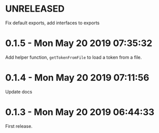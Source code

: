 # UNRELEASED

Fix default exports, add interfaces to exports

# 0.1.5 - Mon May 20 2019 07:35:32

Add helper function, `getTokenFromFile` to load a token from a file.

# 0.1.4 - Mon May 20 2019 07:11:56

Update docs

# 0.1.3 - Mon May 20 2019 06:44:33

First release.
